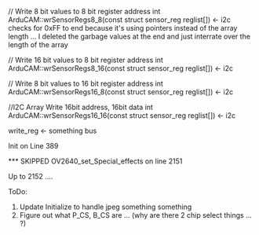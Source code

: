 // Write 8 bit values to 8 bit register address
int ArduCAM::wrSensorRegs8_8(const struct sensor_reg reglist[]) <- i2c
checks for 0xFF to end because it's using pointers instead of the array length ...
I deleted the garbage values at the end and just interrate over the length of the array

// Write 16 bit values to 8 bit register address
int ArduCAM::wrSensorRegs8_16(const struct sensor_reg reglist[]) <- i2c

// Write 8 bit values to 16 bit register address
int ArduCAM::wrSensorRegs16_8(const struct sensor_reg reglist[]) <- i2c

//I2C Array Write 16bit address, 16bit data
int ArduCAM::wrSensorRegs16_16(const struct sensor_reg reglist[]) <- i2c

write_reg <- something bus 



Init on Line 389

*** SKIPPED OV2640_set_Special_effects on line 2151

Up to 2152 ....



ToDo:

1. Update Initialize to handle jpeg something something 
2. Figure out what P_CS, B_CS are ... (why are there 2 chip select things ... ?)